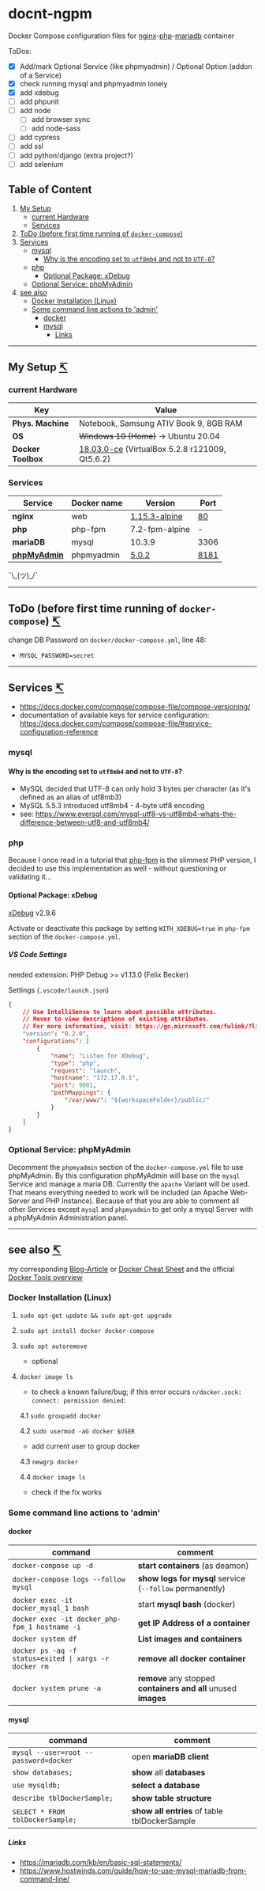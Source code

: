 # docnt-ngpm
Docker Compose configuration files for [nginx](https://unit.nginx.org/)-[php](https://www.php.net/)-[mariadb](https://mariadb.org/) container

ToDos:
- [x] Add/mark Optional Service (like phpmyadmin) / Optional Option (addon of a Service)
- [x] check running mysql and phpmyadmin lonely
- [x] add xdebug
- [ ] add phpunit
- [ ] add node
   - [ ] add browser sync
   - [ ] add node-sass
- [ ] add cypress
- [ ] add ssl
- [ ] add python/django (extra project?)
- [ ] add selenium

<a name="toc"></a>

## Table of Content
1. [My Setup](#my-setup)
   * [current Hardware](#my-setup_current-hardware)
   * [Services](#my-setup_services)
1. [ToDo (before first time running of `docker-compose`)](#todo-before-first-run)
1. [Services](#services)
   * [mysql](#services_mysql)
      * [Why is the encoding set to `utf8mb4` and not to `UTF-8`?](#services_mysql_why-utf8mb4)
   * [php](#services_php)
      * [Optional Package: xDebug](#services_php_optional-package-xdebug)
   * [Optional Service: phpMyAdmin](#services_phpmyadmin)
1. [see also](#see-also)
   * [Docker Installation (Linux)](#see-also_docker-installation)
   * [Some command line actions to 'admin'](#see-also_command-line-actions)
     * [docker](#see-also_command-line-actions_docker)
     * [mysql](#see-also_command-line-actions_mysql)
       * [Links](#see-also_command-line-actions_mysql_links)

---
<a name="my-setup"></a>

## My Setup [↸](#toc)

<a name="my-setup_current-hardware"></a>

### current Hardware

| Key | Value |
| --- | --- |
| **Phys. Machine** | Notebook, Samsung ATIV Book 9, 8GB RAM|
| **OS** | ~~Windows 10 (Home)~~ → Ubuntu 20.04 |
| **Docker Toolbox** | [18.03.0-ce](https://github.com/docker/toolbox/releases/tag/v18.03.0-ce) (VirtualBox 5.2.8 r121009, Qt5.6.2) |

<a name="my-setup_services"></a>

### Services

| Service | Docker name | Version | Port |
| --- | --- | --- | --- |
| **nginx** | web | [1.15.3-alpine](https://github.com/docker-library/repo-info/blob/master/repos/nginx/local/1.15-alpine.md) | [80](http://localhost/) |
| **php** | php-fpm | 7.2-fpm-alpine | - |
| **mariaDB** | mysql | 10.3.9 | 3306 |
| **[phpMyAdmin](https://github.com/phpmyadmin/docker)** | phpmyadmin | [5.0.2](https://hub.docker.com/layers/phpmyadmin/phpmyadmin/5.0.2/images/sha256-46dfe47ca8d3a172e7a203049bd33f516b179dc4a7205a88a97ba0bf9fc94c11?context=explore) | [8181](http://localhost:8181) |

¯\\\_(ツ)\_/¯

---
<a name="todo-before-first-run"></a>

## ToDo (before first time running of `docker-compose`) [↸](#toc)

change DB Password on `docker/docker-compose.yml`, line 48:

* `MYSQL_PASSWORD=secret`

---
<a name="services"></a>

## Services [↸](#toc)

* https://docs.docker.com/compose/compose-file/compose-versioning/
* documentation of available keys for service configuration: https://docs.docker.com/compose/compose-file/#service-configuration-reference

<a name="services_mysql"></a>

### mysql

<a name="services_mysql_why-utf8mb4"></a>

#### Why is the encoding set to `utf8mb4` and not to `UTF-8`?

* MySQL decided that UTF-8 can only hold 3 bytes per character (as it's defined as an alias of utf8mb3)
* MySQL 5.5.3 introduced utf8mb4 - 4-byte utf8 encoding
* see: https://www.eversql.com/mysql-utf8-vs-utf8mb4-whats-the-difference-between-utf8-and-utf8mb4/

<a name="services_php"></a>

### php

Because I once read in a tutorial that [php-fpm](https://php-fpm.org/) is the slimmest PHP version, I decided to use this implementation as well - without questioning or validating it...

<a name="services_php_optional-package-xdebug"></a>

#### Optional Package: xDebug

[xDebug](https://xdebug.org/) v2.9.6

Activate or deactivate this package by setting `WITH_XDEBUG=true` in `php-fpm` section of the `docker-compose.yml`.

##### VS Code Settings

needed extension: PHP Debug >= v1.13.0 (Felix Becker)

Settings (`.vscode/launch.json`)
```json
{
    // Use IntelliSense to learn about possible attributes.
    // Hover to view descriptions of existing attributes.
    // For more information, visit: https://go.microsoft.com/fwlink/?linkid=830387
    "version": "0.2.0",
    "configurations": [
        {
            "name": "Listen for XDebug",
            "type": "php",
            "request": "launch",
            "hostname": "172.17.0.1",
            "port": 9001,
            "pathMappings": {
                "/var/www/": "${workspaceFolder}/public/"
            }
        }
    ]
}
```

<a name="services_phpmyadmin"></a>

### Optional Service: phpMyAdmin

Decomment the `phpmyadmin` section of the `docker-compose.yml` file to use phpMyAdmin. By this configuration phpMyAdmin will base on the `mysql` Service and manage a maria DB. Currently the `apache` Variant will be used. That means everything needed to work will be included (an Apache Web-Server and PHP Instance). Because of that you are able to comment all other Services except `mysql` and `phpmyadmin` to get only a mysql Server with a phpMyAdmin Administration panel.

---
<a name="see-also"></a>

## see also [↸](#toc)

my corresponding [Blog-Article](http://mysolutions.blog.lederich.de/2018/10/03/einen-webserver-mit-docker-toolbox-erstellen/) or [Docker Cheat Sheet](https://github.com/dele1972/my-Docker-Cheat-Sheet) and the official [Docker Tools overview](https://docs.docker.com/toolbox/overview/)

<a name="see-also_docker-installation"></a>

### Docker Installation (Linux)

1. `sudo apt-get update && sudo apt-get upgrade`
2. `sudo apt install docker docker-compose`
3. `sudo apt autoremove`
   - optional
4. `docker image ls`
   - to check a known failure/bug; if this error occurs `n/docker.sock: connect: permission denied`:

   4.1 `sudo groupadd docker`

   4.2 `sudo usermod -aG docker $USER`
      - add current user to group docker

   4.3 `newgrp docker`

   4.4 `docker image ls`
      - check if the fix works

<a name="see-also_command-line-actions"></a>

### Some command line actions to 'admin'

<a name="see-also_command-line-actions_docker"></a>

#### docker

| command | comment |
| --- | --- |
| `docker-compose up -d` | **start containers** (as deamon) |
| `docker-compose logs --follow mysql` | **show logs for mysql** service (`--follow` permanently) |
| `docker exec -it docker_mysql_1 bash` | start **mysql bash** (docker) |
| `docker exec -it docker_php-fpm_1 hostname -i` | **get IP Address of a container** |
| `docker system df` | **List images and containers** |
| `docker ps -aq -f status=exited \| xargs -r docker rm` | **remove all docker container** |
| `docker system prune -a` | **remove** any stopped **containers and all** unused **images** |

<a name="see-also_command-line-actions_mysql"></a>

#### mysql

| command | comment |
| --- | --- |
| `mysql --user=root --password=docker` | open **mariaDB client** |
| `show databases;` | **show** all **databases** |
| `use mysqldb;` | **select a database** |
| `describe tblDockerSample;` | **show table structure** |
| `SELECT * FROM tblDockerSample;` | **show all entries** of table tblDockerSample|

<a name="see-also_command-line-actions_mysql_links"></a>

##### Links

* https://mariadb.com/kb/en/basic-sql-statements/
* https://www.hostwinds.com/guide/how-to-use-mysql-mariadb-from-command-line/
